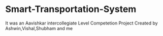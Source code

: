 # Smart-Transportation-System
It was an Aavishkar intercollegiate Level Competetion Project Created by Ashwin,Vishal,Shubham and me
